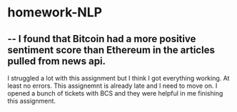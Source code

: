 # homework-NLP
--
 I found that Bitcoin had a more positive sentiment score than Ethereum in the articles pulled from news api. 
 --
 I struggled a lot with this assignment but I think I got everything working. At least no errors. This assignemnt is already late and I need to move on. I opened a bunch of tickets with BCS and they were helpful in me finishing this assignment.
